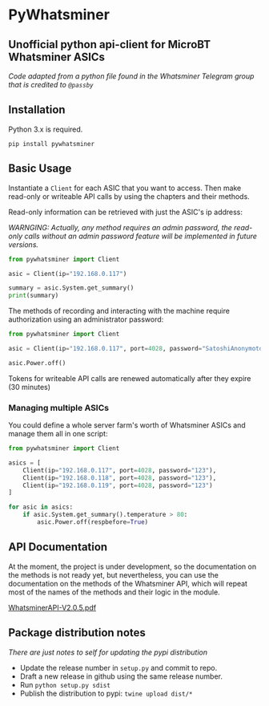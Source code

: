 # PyWhatsminer
Unofficial python api-client for MicroBT Whatsminer ASICs
---
_Code adapted from a python file found in the Whatsminer Telegram group that is credited to `@passby`_


## Installation
Python 3.x is required.

```
pip install pywhatsminer
```


## Basic Usage
Instantiate a `Client` for each ASIC that you want to access. Then make read-only or writeable API calls by using the chapters and their methods.

Read-only information can be retrieved with just the ASIC's ip address:

_WARNGING: Actually, any method requires an admin password, the read-only calls without an admin password feature will be implemented in future versions._
```python
from pywhatsminer import Client

asic = Client(ip="192.168.0.117")

summary = asic.System.get_summary()
print(summary)
```
The methods of recording and interacting with the machine require authorization using an administrator password:
```python
from pywhatsminer import Client

asic = Client(ip="192.168.0.117", port=4028, password="SatoshiAnonymoto123")

asic.Power.off()
```
Tokens for writeable API calls are renewed automatically after they expire (30 minutes)

### Managing multiple ASICs
You could define a whole server farm's worth of Whatsminer ASICs and manage them all in one script:

```python
from pywhatsminer import Client

asics = [
    Client(ip="192.168.0.117", port=4028, password="123"),
    Client(ip="192.168.0.118", port=4028, password="123"),
    Client(ip="192.168.0.119", port=4028, password="123")
]

for asic in asics:
    if asic.System.get_summary().temperature > 80:
        asic.Power.off(respbefore=True)
```


## API Documentation
At the moment, the project is under development, so the documentation on the methods is not ready yet, but nevertheless, you can use the documentation on the methods of the Whatsminer API, which will repeat most of the names of the methods and their logic in the module.

[WhatsminerAPI-V2.0.5.pdf](docs/WhatsminerAPI-V2.0.5.pdf)


## Package distribution notes
_There are just notes to self for updating the pypi distribution_
* Update the release number in `setup.py` and commit to repo.
* Draft a new release in github using the same release number.
* Run `python setup.py sdist`
* Publish the distribution to pypi: `twine upload dist/*`

